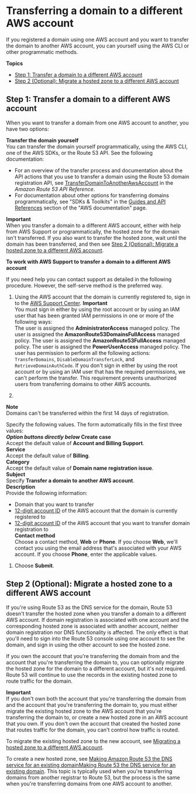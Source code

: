 # Transferring a domain to a different AWS account<a name="domain-transfer-between-aws-accounts"></a>

If you registered a domain using one AWS account and you want to transfer the domain to another AWS account, you can yourself using the AWS CLI or other programmatic methods\.

**Topics**
+ [Step 1: Transfer a domain to a different AWS account](#domain-transfer-between-aws-accounts-domain)
+ [Step 2 \(Optional\): Migrate a hosted zone to a different AWS account](#domain-transfer-between-aws-accounts-hosted-zone)

## Step 1: Transfer a domain to a different AWS account<a name="domain-transfer-between-aws-accounts-domain"></a>

When you want to transfer a domain from one AWS account to another, you have two options:

**Transfer the domain yourself**  
You can transfer the domain yourself programmatically, using the AWS CLI, one of the AWS SDKs, or the Route 53 API\. See the following documentation:  
+ For an overview of the transfer process and documentation about the API actions that you use to transfer a domain using the Route 53 domain registration API, see [TransferDomainToAnotherAwsAccount](https://docs.aws.amazon.com/Route53/latest/APIReference/API_domains_TransferDomainToAnotherAwsAccount.html) in the *Amazon Route 53 API Reference*\.
+ For documentation about other options for transferring domains programmatically, see "SDKs & Toolkits" in the [Guides and API References](https://docs.aws.amazon.com/#user_guides) section of the "AWS documentation" page\.

**Important**  
When you transfer a domain to a different AWS account, either with help from AWS Support or programmatically, the hosted zone for the domain isn't transferred\. If you also want to transfer the hosted zone, wait until the domain has been transferred, and then see [Step 2 \(Optional\): Migrate a hosted zone to a different AWS account](#domain-transfer-between-aws-accounts-hosted-zone)\. <a name="domain-transfer-between-aws-accounts-procedure"></a>

**To work with AWS Support to transfer a domain to a different AWS account**

If you need help you can contact support as detailed in the following procedure\. However, the self\-serve method is the preferred way\.

1. Using the AWS account that the domain is currently registered to, sign in to the [AWS Support Center](https://console.aws.amazon.com/support/home?region=us-east-1#/case/create?issueType=customer-service&serviceCode=billing&categoryCode=domain-name-registration-issue)\.
**Important**  
You must sign in either by using the root account or by using an IAM user that has been granted IAM permissions in one or more of the following ways:  
The user is assigned the **AdministratorAccess** managed policy\.
The user is assigned the **AmazonRoute53DomainsFullAccess** managed policy\.
The user is assigned the **AmazonRoute53FullAccess** managed policy\.
The user is assigned the **PowerUserAccess** managed policy\.
The user has permission to perform all the following actions: `TransferDomains`, `DisableDomainTransferLock`, and `RetrieveDomainAuthCode`\.
If you don't sign in either by using the root account or by using an IAM user that has the required permissions, we can't perform the transfer\. This requirement prevents unauthorized users from transferring domains to other AWS accounts\.

1. 
**Note**  
Domains can't be transferred within the first 14 days of registration\.

   Specify the following values\. The form automatically fills in the first three values:  
***Option buttons directly below* Create case**  
Accept the default value of **Account and Billing Support**\.  
**Service**  
Accept the default value of **Billing**\.  
**Category**  
Accept the default value of **Domain name registration issue**\.  
**Subject**  
Specify **Transfer a domain to another AWS account**\.  
**Description**  
Provide the following information:  
   + Domain that you want to transfer
   + [12\-digit account ID](https://docs.aws.amazon.com/general/latest/gr/acct-identifiers.html#FindingYourAccountIdentifiers) of the AWS account that the domain is currently registered to
   + [12\-digit account ID](https://docs.aws.amazon.com/general/latest/gr/acct-identifiers.html#FindingYourAccountIdentifiers) of the AWS account that you want to transfer domain registration to  
**Contact method**  
Choose a contact method, **Web** or **Phone**\. If you choose **Web**, we'll contact you using the email address that's associated with your AWS account\. If you choose **Phone**, enter the applicable values\.

1. Choose **Submit**\.

## Step 2 \(Optional\): Migrate a hosted zone to a different AWS account<a name="domain-transfer-between-aws-accounts-hosted-zone"></a>

If you're using Route 53 as the DNS service for the domain, Route 53 doesn't transfer the hosted zone when you transfer a domain to a different AWS account\. If domain registration is associated with one account and the corresponding hosted zone is associated with another account, neither domain registration nor DNS functionality is affected\. The only effect is that you'll need to sign into the Route 53 console using one account to see the domain, and sign in using the other account to see the hosted zone\. 

If you own the account that you're transferring the domain from and the account that you're transferring the domain to, you can optionally migrate the hosted zone for the domain to a different account, but it's not required\. Route 53 will continue to use the records in the existing hosted zone to route traffic for the domain\.

**Important**  
If you don't own both the account that you're transferring the domain from and the account that you're transferring the domain to, you must either migrate the existing hosted zone to the AWS account that you're transferring the domain to, or create a new hosted zone in an AWS account that you own\. If you don't own the account that created the hosted zone that routes traffic for the domain, you can't control how traffic is routed\.

To migrate the existing hosted zone to the new account, see [Migrating a hosted zone to a different AWS account](hosted-zones-migrating.md)\.

To create a new hosted zone, see [Making Amazon Route 53 the DNS service for an existing domainMaking Route 53 the DNS service for an existing domain](MigratingDNS.md)\. This topic is typically used when you're transferring domains from another registrar to Route 53, but the process is the same when you're transferring domains from one AWS account to another\.